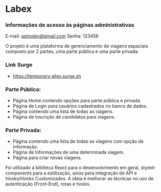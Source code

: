 # Labex
### Informações de acesso às páginas administrativas

E-mail: astrodev@gmail.com
Senha: 123456

O projeto é uma plataforma de gerenciamento de viagens espaciais composto por 2 partes, uma parte pública e uma parte privada.

### Link Surge
- https://temporary-alley.surge.sh

### Parte Pública:
- Página Home contendo opções para parte pública e privada.
- Página de Login para usuários cadastrados no banco de dados.
- Página contendo uma lista de todas as viagens.
- Página de inscrição de candidatos para viagens.

### Parte Privada:
- Página contendo uma lista de todas as viagens com opção de informação.
- Página de Informações de uma determinada viagem.
- Página para criar novas viagens.

Foi utilizado a bibliteca React para o desenvolvimento em geral, styled-components para a estilização, axios para integração de API e Hooks/Hooks Customizados.
A ideia é melhorar as técnicas no uso de autenticação (Front-End), rotas e hooks.
